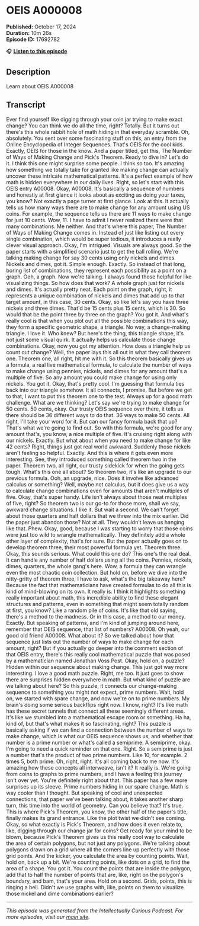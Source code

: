 # OEIS  A000008

**Published:** October 17, 2024  
**Duration:** 10m 26s  
**Episode ID:** 17692782

🎧 **[Listen to this episode](https://intellectuallycurious.buzzsprout.com/2529712/episodes/17692782-oeis--a000008)**

## Description

Learn about OEIS  A000008

## Transcript

Ever find yourself like digging through your coin jar trying to make exact change? You can think we do all the time, right? Totally. But it turns out there's this whole rabbit hole of math hiding in that everyday scramble. Oh, absolutely. You sent over some fascinating stuff on this, an entry from the Online Encyclopedia of Integer Sequences. That's OEIS for the cool kids. Exactly, OEIS for those in the know. And a paper titled, get this, The Number of Ways of Making Change and Pick's Theorem. Ready to dive in? Let's do it. I think this one might surprise some people. I think so too. It's amazing how something we totally take for granted like making change can actually uncover these intricate mathematical patterns. It's a perfect example of how math is hidden everywhere in our daily lives. Right, so let's start with this OEIS entry A00008. Okay, A00008. It's basically a sequence of numbers and honestly at first glance it looks about as exciting as doing your taxes, you know? Not exactly a page turner at first glance. Look at this. It actually tells us how many ways there are to make change for any amount using US coins. For example, the sequence tells us there are 11 ways to make change for just 10 cents. Wow, 11. I have to admit I never realized there were that many combinations. Me neither. And that's where this paper, The Number of Ways of Making Change comes in. Instead of just like listing out every single combination, which would be super tedious, it introduces a really clever visual approach. Okay, I'm intrigued. Visuals are always good. So the paper starts with a simplified scenario just to get the ball rolling. We're talking making change for say 30 cents using only nickels and dimes. Nickels and dimes, got it. Simple enough. Exactly. So instead of that long, boring list of combinations, they represent each possibility as a point on a graph. Ooh, a graph. Now we're talking. I always found those helpful for like visualizing things. So how does that work? A whole graph just for nickels and dimes. It's actually pretty neat. Each point on the graph, right, it represents a unique combination of nickels and dimes that add up to that target amount, in this case, 30 cents. Okay, so like let's say you have three nickels and three dimes. That'd be 15 cents plus 15 cents, which is 30. So would that be the point three by three on the graph? You got it. And what's really cool is that when you plot out all the possible combinations this way, they form a specific geometric shape, a triangle. No way, a change-making triangle. I love it. Who knew? But here's the thing, this triangle shape, it's not just some visual quirk. It actually helps us calculate those change combinations. Okay, now you got my attention. How does a triangle help us count out change? Well, the paper lays this all out in what they call theorem one. Theorem one, all right, hit me with it. So this theorem basically gives us a formula, a real live mathematical formula, to calculate the number of ways to make change using pennies, nickels, and dimes for any amount that's a multiple of five. So any amount you could make change for using only nickels. You got it. Okay, that's pretty cool. I'm guessing that formula ties back into our triangle somehow. It all connects, I promise. But before we get to that, I want to put this theorem one to the test. Always up for a good math challenge. What are we thinking? Let's say we're trying to make change for 50 cents. 50 cents, okay. Our trusty OEIS sequence over there, it tells us there should be 36 different ways to do that. 36 ways to make 50 cents. All right, I'll take your word for it. But can our fancy formula back that up? That's what we're going to find out. So with this formula, we're good for any amount that's, you know, a nice multiple of five. It's cruising right along with our nickels. Exactly. But what about when you need to make change for like 42 cents? Right, things just got real world awkward. Suddenly those nickels aren't feeling so helpful. Exactly. And this is where it gets even more interesting. See, they introduced something called theorem two in the paper. Theorem two, all right, our trusty sidekick for when the going gets tough. What's this one all about? So theorem two, it's like an upgrade to our previous formula. Ooh, an upgrade, nice. Does it involve like advanced calculus or something? Well, maybe not calculus, but it does give us a way to calculate change combinations even for amounts that aren't multiples of five. Okay, that's super handy. Life isn't always about those neat multiples of five, right? So theorem two is our go-to for those more, shall we say, awkward change situations. I like it. But wait a second. We can't forget about those quarters and half dollars that we threw into the mix earlier. Did the paper just abandon those? Not at all. They wouldn't leave us hanging like that. Phew. Okay, good, because I was starting to worry that those coins were just too wild to wrangle mathematically. They definitely add a whole other layer of complexity, that's for sure. But the paper actually goes on to develop theorem three, their most powerful formula yet. Theorem three. Okay, this sounds serious. What could this one do? This one's the real deal. It can handle any number of half dollars using all the coins. Pennies, nickels, dimes, quarters, the whole gang's here. Wow, a formula they can wrangle even the most chaotic coin collection. But hold on, before we dive into the nitty-gritty of theorem three, I have to ask, what's the big takeaway here? Because the fact that mathematicians have created formulas to do all this is kind of mind-blowing on its own. It really is. I think it highlights something really important about math, this incredible ability to find these elegant structures and patterns, even in something that might seem totally random at first, you know? Like a random pile of coins. It's like that old saying, there's a method to the madness. Or in this case, a method to our money. Exactly. But speaking of patterns, and I'm kind of jumping around here, remember that OEIS sequence, that list of numbers? A00008. Oh yeah, our good old friend A00008. What about it? So we talked about how that sequence just lists out the number of ways to make change for each amount, right? But if you actually go deeper into the comment section of that OEIS entry, there's this really cool mathematical puzzle that was posed by a mathematician named Jonathan Voss Post. Okay, hold on, a puzzle? Hidden within our sequence about making change. This just got way more interesting. I love a good math puzzle. Right, me too. It just goes to show there are surprises hidden everywhere in math. But what kind of puzzle are we talking about here? So this puzzle, it connects our change-making sequence to something you might not expect, prime numbers. Wait, hold on, we started with spare change, and now we're on to prime numbers. My brain's doing some serious backflips right now. I know, right? It's like math has these secret tunnels that connect all these seemingly different areas. It's like we stumbled into a mathematical escape room or something. Ha ha, kind of, but that's what makes it so fascinating, right? This puzzle is basically asking if we can find a connection between the number of ways to make change, which is what our OEIS sequence shows us, and whether that number is a prime number or what's called a semiprime. A semiprime, okay. I'm going to need a quick reminder on that one. Right. So a semiprime is just a number that's the product of two prime numbers. Like 10, for example. 2 times 5, both prime. Oh, right, right. It's all coming back to me now. It's amazing how these concepts all interweave, isn't it? It really is. We're going from coins to graphs to prime numbers, and I have a feeling this journey isn't over yet. You're definitely right about that. This paper has a few more surprises up its sleeve. Prime numbers hiding in our spare change. Math is way cooler than I thought. But speaking of cool and unexpected connections, that paper we've been talking about, it takes another sharp turn, this time into the world of geometry. Can you believe that? It's true. This is where Pick's Theorem, you know, the other half of the paper's title, finally makes its grand entrance. Like the plot twist we didn't see coming. Okay, so what exactly is Pick's Theorem, and how does it even relate to, like, digging through our change jar for coins? Get ready for your mind to be blown, because Pick's Theorem gives us this really cool way to calculate the area of certain polygons, but not just any polygons. We're talking about polygons drawn on a grid where all the corners line up perfectly with those grid points. And the kicker, you calculate the area by counting points. Wait, hold on, back up a bit. We're counting points, like dots on a grid, to find the area of a shape. You got it. You count the points that are inside the polygon, add that to half the number of points that are, like, right on the polygon's boundary, and bam, that's your area. Hold on a second. Grids, points, this is ringing a bell. Didn't we use graphs with, like, points on them to visualize those nickel and dime combinations earlier?

---
*This episode was generated from the Intellectually Curious Podcast. For more episodes, visit our [main site](https://intellectuallycurious.buzzsprout.com).*
